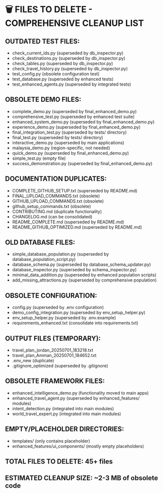 🗑️ FILES TO DELETE - COMPREHENSIVE CLEANUP LIST
================================================

## OUTDATED TEST FILES:
- check_current_ids.py (superseded by db_inspector.py)
- check_destinations.py (superseded by db_inspector.py)
- check_tables.py (superseded by db_inspector.py)
- check_travel_history.py (superseded by db_inspector.py)
- test_config.py (obsolete configuration test)
- test_database.py (superseded by enhanced tests)
- test_enhanced_agents.py (superseded by integrated tests)

## OBSOLETE DEMO FILES:
- complete_demo.py (superseded by final_enhanced_demo.py)
- comprehensive_test.py (superseded by enhanced test suite)
- enhanced_system_demo.py (superseded by final_enhanced_demo.py)
- experience_demo.py (superseded by final_enhanced_demo.py)
- final_integration_test.py (superseded by tests/ directory)
- final_test.py (superseded by tests/ directory)
- interactive_demo.py (superseded by main applications)
- malaysia_demo.py (region-specific, not needed)
- quick_demo.py (superseded by final_enhanced_demo.py)
- simple_test.py (empty file)
- success_demonstration.py (superseded by final_enhanced_demo.py)

## DOCUMENTATION DUPLICATES:
- COMPLETE_GITHUB_SETUP.txt (superseded by README.md)
- FINAL_UPLOAD_COMMANDS.txt (obsolete)
- GITHUB_UPLOAD_COMMANDS.txt (obsolete)
- github_setup_commands.txt (obsolete)
- CONTRIBUTING.md (duplicate functionality)
- CHANGELOG.md (can be consolidated)
- README_COMPLETE.md (superseded by README.md)
- README_GITHUB_OPTIMIZED.md (superseded by README.md)

## OLD DATABASE FILES:
- simple_database_population.py (superseded by database_population_script.py)
- database_schema.py (superseded by database_schema_updater.py)
- database_inspector.py (superseded by schema_inspector.py)
- minimal_data_addition.py (superseded by enhanced population scripts)
- add_missing_attractions.py (superseded by comprehensive population)

## OBSOLETE CONFIGURATION:
- config.py (superseded by .env configuration)
- demo_config_integration.py (superseded by env_setup_helper.py)
- env_setup_helper.py (superseded by .env.example)
- requirements_enhanced.txt (consolidate into requirements.txt)

## OUTPUT FILES (TEMPORARY):
- travel_plan_jordan_20250701_183218.txt
- travel_plan_Amman_20250701_184652.txt
- .env_new (duplicate)
- .gitignore_optimized (superseded by .gitignore)

## OBSOLETE FRAMEWORK FILES:
- enhanced_intelligence_demo.py (functionality moved to main apps)
- enhanced_travel_agent.py (superseded by enhanced_features/ modules)
- intent_detection.py (integrated into main modules)
- world_travel_expert.py (integrated into main modules)

## EMPTY/PLACEHOLDER DIRECTORIES:
- templates/ (only contains placeholder)
- enhanced_features/ui_components/ (mostly empty placeholders)

## TOTAL FILES TO DELETE: 45+ files
## ESTIMATED CLEANUP SIZE: ~2-3 MB of obsolete code

